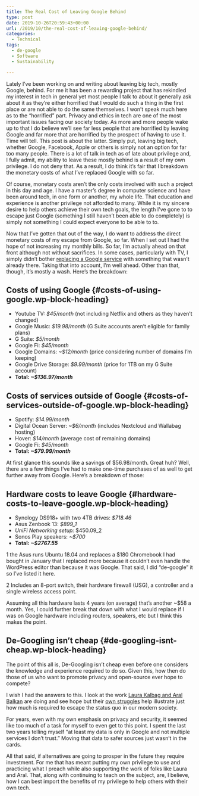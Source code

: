 ```yaml
---
title: The Real Cost of Leaving Google Behind
type: post
date: 2019-10-26T20:59:43+00:00
url: /2019/10/the-real-cost-of-leaving-google-behind/
categories:
  - Technical
tags:
  - de-google
  - Software
  - Sustainability

---
```

Lately I’ve been working on and writing about leaving big tech, mostly Google, behind. For me it has been a rewarding project that has rekindled my interest in tech in general yet most people I talk to about it generally ask about it as they’re either horrified that I would do such a thing in the first place or are not able to do the same themselves.
I won’t speak much here as to the “horrified” part. Privacy and ethics in tech are one of the most important issues facing our society today. As more and more people wake up to that I do believe we’ll see far less people that are horrified by leaving Google and far more that are horrified by the prospect of having to use it. Time will tell. This post is about the latter. Simply put, leaving big tech, whether Google, Facebook, Apple or others is simply not an option for far too many people. There is a lot of talk in tech as of late about privilege and, I fully admit, my ability to leave these mostly behind is a result of my own privilege. I do not deny that. As a result, I do think it’s fair that I breakdown the monetary costs of what I’ve replaced Google with so far.

Of course, monetary costs aren’t the only costs involved with such a project in this day and age. I have a master’s degree in computer science and have been around tech, in one form or another, my whole life. That education and experience is another privilege not afforded to many. While it is my sincere desire to help others achieve their own tech goals, the length I’ve gone to to escape just Google (something I still haven’t been able to do completely) is simply not something I could expect everyone to be able to to.

Now that I’ve gotten that out of the way, I do want to address the direct monetary costs of my escape from Google, so far. When I set out I had the hope of not increasing my monthly bills. So far, I’m actually ahead on that front although not without sacrifices. In some cases, particularly with TV, I simply didn’t bother [replacing a Google service][1] with something that wasn’t already there. Taking that into account, I’m well ahead. Other than that, though, it’s mostly a wash. Here’s the breakdown:

## Costs of using Google {#costs-of-using-google.wp-block-heading}

<ul class="wp-block-list">
  <li>
    Youtube TV: <em>$45/month</em> (not including Netflix and others as they haven’t changed)
  </li>
  <li>
    Google Music: <em>$19.98/month</em> (G Suite accounts aren’t eligible for family plans)
  </li>
  <li>
    G Suite: <em>$5/month</em>
  </li>
  <li>
    Google Fi: <em>$45/month</em>
  </li>
  <li>
    Google Domains: <em>~$12/month</em> (price considering number of domains I’m keeping)
  </li>
  <li>
    Google Drive Storage: <em>$9.99/month</em> (price for 1TB on my G Suite account)
  </li>
  <li>
    <strong>Total: <em>~$136.97/month</em></strong>
  </li>
</ul>

## Costs of services outside of Google {#costs-of-services-outside-of-google.wp-block-heading}

<ul class="wp-block-list">
  <li>
    Spotify: <em>$14.99/month</em>
  </li>
  <li>
    Digital Ocean Server: <em>~$6/month</em> (includes Nextcloud and Wallabag hosting)
  </li>
  <li>
    Hover: <em>$14/month</em> (average cost of remaining domains)
  </li>
  <li>
    Google Fi: <em>$45/month</em>
  </li>
  <li>
    <strong>Total: <em>~$79.99/month</em></strong>
  </li>
</ul>

At first glance this sounds like a savings of $56.98/month. Great huh? Well, there are a few things I’ve had to make one-time purchases of as well to get further away from Google. Here’s a breakdown of those:

## Hardware costs to leave Google {#hardware-costs-to-leave-google.wp-block-heading}

<ul class="wp-block-list">
  <li>
    Synology DS918+ with two 4TB drives: <em>$718.46</em>
  </li>
  <li>
    Asus Zenbook 13: <em>$899_1</em>
  </li>
  <li>
    <em>UniFi Networking setup: </em>$450.09_2
  </li>
  <li>
    Sonos Play speakers: <em>~$700</em>
  </li>
  <li>
    <strong>Total: <em>~$2767.55</em></strong>
  </li>
</ul>

1 the Asus runs Ubuntu 18.04 and replaces a $180 Chromebook I had bought in January that I replaced more because it couldn’t even handle the WordPress editor than because it was Google. That said, I did “de-google” it so I’ve listed it here.

2 Includes an 8-port switch, their hardware firewall (USG), a controller and a single wireless access point.

Assuming all this hardware lasts 4 years (on average) that’s another ~$58 a month. Yes, I could further break that down with what I would replace if I was on Google hardware including routers, speakers, etc but I think this makes the point.

## De-Googling isn’t cheap {#de-googling-isnt-cheap.wp-block-heading}

The point of this all is, De-Googling isn’t cheap even before one considers the knowledge and experience required to do so. Given this, how then do those of us who want to promote privacy and open-source ever hope to compete?

I wish I had the answers to this. I look at the work [Laura Kalbag and Aral Balkan][2] are doing and see hope but their [own struggles][3] help illustrate just how much is required to escape the status quo in our modern society.

For years, even with my own emphasis on privacy and security, it seemed like too much of a task for myself to even get to this point. I spent the last two years telling myself “at least my data is only in Google and not multiple services I don’t trust.” Moving that data to safer sources just wasn’t in the cards.

All that said, if alternatives are going to prosper in the future they require investment. For me that has meant putting my own privilege to use and practicing what I preach while also supporting the work of folks like Laura and Aral. That, along with continuing to teach on the subject, are, I believe, how I can best import the benefits of my privilege to help others with their own tech.

 [1]: /2019/10/how-i-mostly-removed-google-from-my-life/
 [2]: https://small-tech.org/
 [3]: https://small-tech.org/fund-us/#other-funding